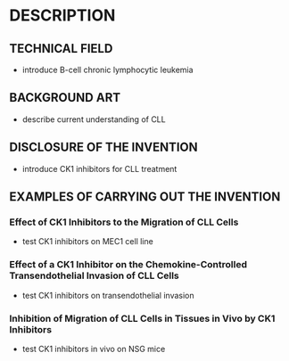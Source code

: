 # DESCRIPTION

## TECHNICAL FIELD

- introduce B-cell chronic lymphocytic leukemia

## BACKGROUND ART

- describe current understanding of CLL

## DISCLOSURE OF THE INVENTION

- introduce CK1 inhibitors for CLL treatment

## EXAMPLES OF CARRYING OUT THE INVENTION

### Effect of CK1 Inhibitors to the Migration of CLL Cells

- test CK1 inhibitors on MEC1 cell line

### Effect of a CK1 Inhibitor on the Chemokine-Controlled Transendothelial Invasion of CLL Cells

- test CK1 inhibitors on transendothelial invasion

### Inhibition of Migration of CLL Cells in Tissues in Vivo by CK1 Inhibitors

- test CK1 inhibitors in vivo on NSG mice

